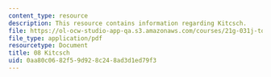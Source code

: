 ```yaml
---
content_type: resource
description: This resource contains information regarding Kitcsch.
file: https://ol-ocw-studio-app-qa.s3.amazonaws.com/courses/21g-031j-topics-in-the-avant-garde-in-literature-and-cinema-spring-2003/0aa80c0682f59d928c248ad3d1ed79f3_MIT21G_031JS03_8kitcsch.pdf
file_type: application/pdf
resourcetype: Document
title: 08 Kitcsch
uid: 0aa80c06-82f5-9d92-8c24-8ad3d1ed79f3
---
```

